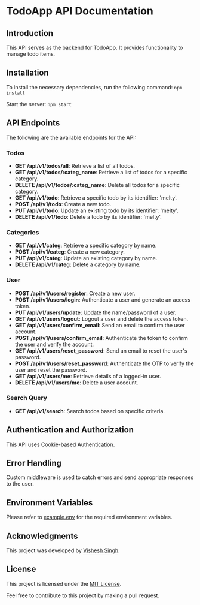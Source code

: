 # TodoApp API Documentation

## Introduction
This API serves as the backend for TodoApp. It provides functionality to manage todo items.

## Installation
To install the necessary dependencies, run the following command:
`npm install`

Start the server:
`npm start`

## API Endpoints
The following are the available endpoints for the API:

### Todos
- **GET /api/v1/todos/all**: Retrieve a list of all todos.
- **GET /api/v1/todos/:categ_name**: Retrieve a list of todos for a specific category.
- **DELETE /api/v1/todos/:categ_name**: Delete all todos for a specific category.
- **GET /api/v1/todo**: Retrieve a specific todo by its identifier: 'meIty'.
- **POST /api/v1/todo**: Create a new todo.
- **PUT /api/v1/todo**: Update an existing todo by its identifier: 'meIty'.
- **DELETE /api/v1/todo**: Delete a todo by its identifier: 'meIty'.

### Categories
- **GET /api/v1/categ**: Retrieve a specific category by name.
- **POST /api/v1/categ**: Create a new category.
- **PUT /api/v1/categ**: Update an existing category by name.
- **DELETE /api/v1/categ**: Delete a category by name.

### User
- **POST /api/v1/users/register**: Create a new user.
- **POST /api/v1/users/login**: Authenticate a user and generate an access token.
- **PUT /api/v1/users/update**: Update the name/password of a user.
- **GET /api/v1/users/logout**: Logout a user and delete the access token.
- **GET /api/v1/users/confirm_email**: Send an email to confirm the user account.
- **POST /api/v1/users/confirm_email**: Authenticate the token to confirm the user and verify the account.
- **GET /api/v1/users/reset_password**: Send an email to reset the user's password.
- **POST /api/v1/users/reset_password**: Authenticate the OTP to verify the user and reset the password.
- **GET /api/v1/users/me**: Retrieve details of a logged-in user.
- **DELETE /api/v1/users/me**: Delete a user account.

### Search Query
- **GET /api/v1/search**: Search todos based on specific criteria.

## Authentication and Authorization
This API uses Cookie-based Authentication.

## Error Handling
Custom middleware is used to catch errors and send appropriate responses to the user.

## Environment Variables
Please refer to [example.env](example.env) for the required environment variables.

## Acknowledgments
This project was developed by [Vishesh Singh](https://github.com/visheshism).

## License
This project is licensed under the [MIT License](LICENSE).

Feel free to contribute to this project by making a pull request.
